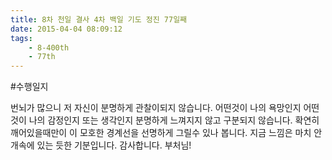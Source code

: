 ```yaml
---
title: 8차 천일 결사 4차 백일 기도 정진 77일째
date: 2015-04-04 08:09:12
tags:
    - 8-400th
    - 77th
---
```


#수행일지

번뇌가 많으니 저 자신이 분명하게 관찰이되지 않습니다. 어떤것이 나의 욕망인지 어떤것이 나의 감정인지 또는 생각인지 분명하게 느껴지지 않고 구분되지 않습니다. 확연히 깨어있을때만이 이 모호한 경계선을 선명하게 그릴수 있나 봅니다. 지금 느낌은 마치 안개속에 있는 듯한 기분입니다. 감사합니다. 부처님!

